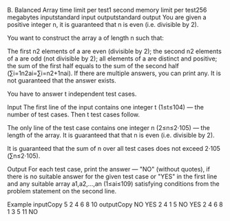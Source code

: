 B. Balanced Array
time limit per test1 second
memory limit per test256 megabytes
inputstandard input
outputstandard output
You are given a positive integer n, it is guaranteed that n is even (i.e. divisible by 2).

You want to construct the array a of length n such that:

The first n2 elements of a are even (divisible by 2);
the second n2 elements of a are odd (not divisible by 2);
all elements of a are distinct and positive;
the sum of the first half equals to the sum of the second half (∑i=1n2ai=∑i=n2+1nai).
If there are multiple answers, you can print any. It is not guaranteed that the answer exists.

You have to answer t independent test cases.

Input
The first line of the input contains one integer t (1≤t≤104) — the number of test cases. Then t test cases follow.

The only line of the test case contains one integer n (2≤n≤2⋅105) — the length of the array. It is guaranteed that that n is even (i.e. divisible by 2).

It is guaranteed that the sum of n over all test cases does not exceed 2⋅105 (∑n≤2⋅105).

Output
For each test case, print the answer — "NO" (without quotes), if there is no suitable answer for the given test case or "YES" in the first line and any suitable array a1,a2,…,an (1≤ai≤109) satisfying conditions from the problem statement on the second line.

Example
inputCopy
5
2
4
6
8
10
outputCopy
NO
YES
2 4 1 5
NO
YES
2 4 6 8 1 3 5 11
NO